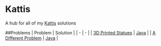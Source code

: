 # Kattis
A hub for all of my [Kattis](open.kattis.com) solutions

##Problems
| Problem | Solution |
| - | - |
| [3D Printed Statues](https://open.kattis.com/problems/3dprinter) | [Java](https://github.com/Shakeel15/Kattis/blob/master/3D%20Printed%20Statues) |
| [A Different Problem](https://open.kattis.com/problems/different) | [Java](https://github.com/Shakeel15/Kattis/blob/master/A%20Different%20Problem) |
